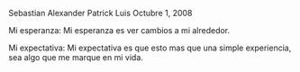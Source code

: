 Sebastian Alexander Patrick Luis 
Octubre 1, 2008

Mi esperanza:
Mi esperanza es ver cambios a mi alrededor.

Mi expectativa:
Mi expectativa es que esto mas que una simple experiencia, sea algo que me marque en mi vida.